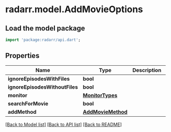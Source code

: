 # radarr.model.AddMovieOptions

## Load the model package
```dart
import 'package:radarr/api.dart';
```

## Properties
Name | Type | Description | Notes
------------ | ------------- | ------------- | -------------
**ignoreEpisodesWithFiles** | **bool** |  | [optional] 
**ignoreEpisodesWithoutFiles** | **bool** |  | [optional] 
**monitor** | [**MonitorTypes**](MonitorTypes.md) |  | [optional] 
**searchForMovie** | **bool** |  | [optional] 
**addMethod** | [**AddMovieMethod**](AddMovieMethod.md) |  | [optional] 

[[Back to Model list]](../README.md#documentation-for-models) [[Back to API list]](../README.md#documentation-for-api-endpoints) [[Back to README]](../README.md)


